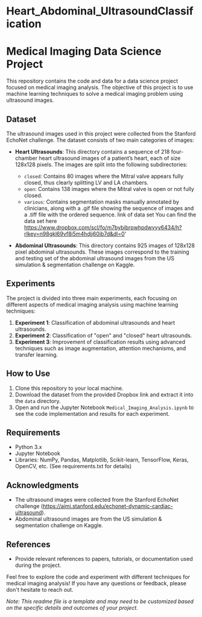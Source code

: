# Heart_Abdominal_UltrasoundClassification
# Medical Imaging Data Science Project

This repository contains the code and data for a data science project focused on medical imaging analysis. The objective of this project is to use machine learning techniques to solve a medical imaging problem using ultrasound images.

## Dataset
The ultrasound images used in this project were collected from the Stanford EchoNet challenge. The dataset consists of two main categories of images:
- **Heart Ultrasounds**: This directory contains a sequence of 218 four-chamber heart ultrasound images of a patient’s heart, each of size 128x128 pixels. The images are split into the following subdirectories:
  - `closed`: Contains 80 images where the Mitral valve appears fully closed, thus clearly splitting LV and LA chambers.
  - `open`: Contains 138 images where the Mitral valve is open or not fully closed.
  - `various`: Contains segmentation masks manually annotated by clinicians, along with a .gif file showing the sequence of images and a .tiff file with the ordered sequence.
   link of data set 
You can find the data set here
https://www.dropbox.com/scl/fo/m7bybibrpwhpdwvyy6434/h?rlkey=n98gkl69vf8i5m4hdjj60ib7d&dl=0'


- **Abdominal Ultrasounds**: This directory contains 925 images of 128x128 pixel abdominal ultrasounds. These images correspond to the training and testing set of the abdominal ultrasound images from the US simulation & segmentation challenge on Kaggle.

## Experiments
The project is divided into three main experiments, each focusing on different aspects of medical imaging analysis using machine learning techniques:

1. **Experiment 1**: Classification of abdominal ultrasounds and heart ultrasounds.
2. **Experiment 2**: Classification of "open" and "closed" heart ultrasounds.
3. **Experiment 3**: Improvement of classification results using advanced techniques such as image augmentation, attention mechanisms, and transfer learning.

## How to Use
1. Clone this repository to your local machine.
2. Download the dataset from the provided Dropbox link and extract it into the `data` directory.
3. Open and run the Jupyter Notebook `Medical_Imaging_Analysis.ipynb` to see the code implementation and results for each experiment.

## Requirements
- Python 3.x
- Jupyter Notebook
- Libraries: NumPy, Pandas, Matplotlib, Scikit-learn, TensorFlow, Keras, OpenCV, etc. (See requirements.txt for details)

## Acknowledgments
- The ultrasound images were collected from the Stanford EchoNet challenge (https://aimi.stanford.edu/echonet-dynamic-cardiac-ultrasound).
- Abdominal ultrasound images are from the US simulation & segmentation challenge on Kaggle.

## References
- Provide relevant references to papers, tutorials, or documentation used during the project.

Feel free to explore the code and experiment with different techniques for medical imaging analysis! If you have any questions or feedback, please don't hesitate to reach out.

*Note: This readme file is a template and may need to be customized based on the specific details and outcomes of your project.*
